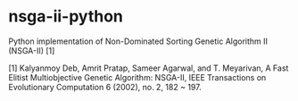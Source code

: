 # nsga-ii-python
Python implementation of Non-Dominated Sorting Genetic Algorithm II (NSGA-II) [1]

[1] Kalyanmoy Deb, Amrit Pratap, Sameer Agarwal, and T. Meyarivan, A Fast Elitist Multiobjective Genetic Algorithm: NSGA-II, IEEE Transactions on Evolutionary Computation 6 (2002), no. 2, 182 ~ 197.
